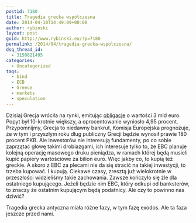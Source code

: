 ```yaml
---
postid: 7180
title: Tragedia grecka współczesna
date: 2014-04-10T14:49:09+00:00
author: rybinski
layout: post
guid: http://www.rybinski.eu/?p=7180
permalink: /2014/04/tragedia-grecka-wspolczesna/
dsq_thread_id:
  - 3150821495
categories:
  - Uncategorized
tags:
  - bind
  - ECB
  - Greece
  - markets
  - speculation
---
```

Dzisiaj Grecja wróciła na rynki, emitując [obligacje](http://www.ft.com/intl/cms/s/0/49af3560-c085-11e3-a74d-00144feabdc0.html?siteedition=intl) o wartości 3 mld euro. Popyt był 10-krotnie większy, a oprocentowanie wyniosło 4,95 procent. Przypomnijmy, Grecja to niedawny bankrut, Komisja Europejska prognozuje, że w tym i przyszłym roku dług publiczny Grecji będzie wynosił prawie 180 procent PKB. Ale inwestorów nie interesują fundamenty, po co sobie zaprzątać głowę takimi drobiazgami, ich interesuje tylko to, że EBC planuje kolejną operację masowego druku pieniądza, w ramach której będą musieli kupić papiery wartościowe za bilion euro. Więc jakby co, to kupią też greckie. A skoro z EBC za plecami nie da się stracić na takiej inwestycji, to trzeba kupować. I kupują. Ciekawe czasy, zresztą już wielokrotnie w przeszłości widzieliśmy takie zachowania. Zawsze kończyło się źle dla ostatniego kupującego. Jeżeli będzie nim EBC, który odkupi od banksterów, to znaczy że ostatnim kupującym będą podatnicy. Ale czy to powinno nas dziwić?

Tragedia grecka antyczna miała różne fazy, w tym fazę exodos. Ale ta faza jeszcze przed nami.
